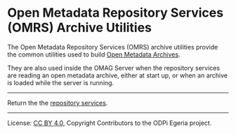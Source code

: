 <!-- SPDX-License-Identifier: CC-BY-4.0 -->
<!-- Copyright Contributors to the ODPi Egeria project. -->

# Open Metadata Repository Services (OMRS) Archive Utilities

The Open Metadata Repository Services (OMRS) archive utilities provide the common utilities
used to build [Open Metadata Archives](../../../open-metadata-resources/open-metadata-archives).

They are also used inside the OMAG Server when the repository services are reading
an open metadata archive, either at start up, or when an archive is loaded while the server is running.

----
Return the the [repository services](..).

----
License: [CC BY 4.0](https://creativecommons.org/licenses/by/4.0/),
Copyright Contributors to the ODPi Egeria project.